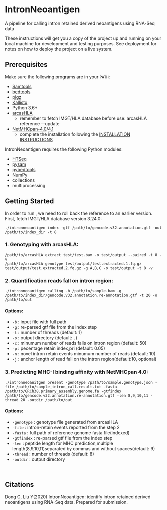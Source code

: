 # IntronNeoantigen
A pipeline for calling intron retained derived neoantigens using RNA-Seq data

These instructions will get you a copy of the project up and running on your local machine for development and testing purposes. See deployment for notes on how to deploy the project on a live system.

##  Prerequisites
Make sure the following programs are in your `PATH`:
- [Samtools](http://www.htslib.org/)
- [bedtools](http://bedtools.readthedocs.io/)
- [pigz](https://zlib.net/pigz/)
- [Kallisto](https://pachterlab.github.io/kallisto/)
- Python 3.6+
- [arcasHLA](https://github.com/RabadanLab/arcasHLA)
    - remember to fetch IMGT/HLA database before use: arcasHLA reference --update
- [NetMHCpan-4.0](https://services.healthtech.dtu.dk/service.php?NetMHCpan-4.0)/[4.1](https://services.healthtech.dtu.dk/service.php?NetMHCpan-4.1)
    - complete the installation following the [INSTALLATION INSTRUCTIONS](http://www.cbs.dtu.dk/services/doc/netMHCpan-4.0.readme)


IntronNeoantigen requires the following Python modules:
- [HTSeq](https://pypi.org/project/HTSeq/)
- [pysam](https://pypi.org/project/pysam/)
- [pybedtools](https://daler.github.io/pybedtools/)
- NumPy
- collections
- multiprocessing

##  Getting Started

In order to run , we need to roll back the reference to an earlier version. First, fetch IMGT/HLA database version 3.24.0:
```
./intronneoantigen index -gtf /path/to/gencode.v32.annotation.gtf -out /path/to/index_dir -t 8
```

### 1. Genotyping with arcasHLA: ###
```
/path/to/arcasHLA extract test/test.bam -o test/output --paired -t 8 -v
/path/to/arcasHLA genotype test/output/test.extracted.1.fq.gz test/output/test.extracted.2.fq.gz -g A,B,C -o test/output -t 8 -v
```

### 2. Quantification reads fall on intron region: ###
```
./intronneoanitgen calling -b /path/to/sample.bam -g /path/to/index_dir/gencode.v32.annotation.re-annotation.gtf -t 20 -o /path/to/out
```
#### Options: ####
- `-b`          : input file with full path
- `-g`          : re-parsed gtf file from the index step
- `-t`          : number of threads (default: 1)
- `-o`          : output directory (default: `.`)
- `-c`          : minumum number of reads falls on intron region (default: 50)
- `-p`          : pecentage retain index,pri (default: 0.05)
- `-n`          : novel intron retain events minumum number of reads (default: 10)
- `-j`          : anchor length of read fall on the intron region(default:10, optional) 

### 3. Predicting MHC-I binding affinity with NetMHCpan 4.0: ###
```
./intronneoanitgen present -genotype /path/to/sample.genotype.json -file /path/to/sample_intron_call.result.txt -fasta /path/to/GRCh38.primary_assembly.genome.fa -gtfindex /path/to/gencode.v32.annotation.re-annotation.gtf -len 8,9,10,11 -thread 20 -outdir /path/to/out
```
#### Options: ####
- `-genotype`      : genotype file generated from arcasHLA
- `-file`          : intron-retain events reported from the step 2
- `-fasta`         : full path of reference genome fasta file(indexed)
- `-gtfindex`      : re-parsed gtf file from the index step
- `-len`           : peptide length for MHC prediction,multiple length(8,9,10,11)separated by commas and without spaces(default: 9)
- `-thread`        : number of threads (default: 8)
- `-outdir`        : output directory
<br>

## Citations ##
Dong C, Liu Y(2020) IntronNeoantigen: identify intron retained derived neoantigens using RNA-Seq data. Prepared for submission.

